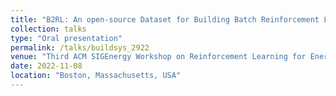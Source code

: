 ```yaml
---
title: "B2RL: An open-source Dataset for Building Batch Reinforcement Learning"
collection: talks
type: "Oral presentation"
permalink: /talks/buildsys_2922
venue: "Third ACM SIGEnergy Workshop on Reinforcement Learning for Energy Management in Buildings & Cities (RLEM) (in conjunction with ACM BuildSys’22)"
date: 2022-11-08
location: "Boston, Massachusetts, USA"
---
```

